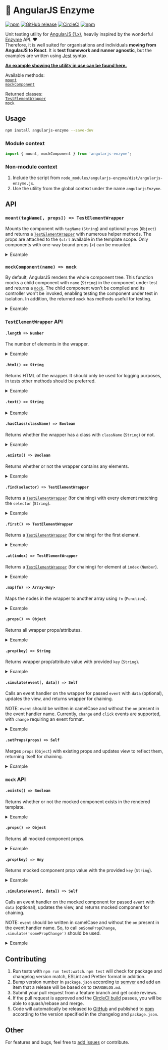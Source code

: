 # :rotating_light: AngularJS Enzyme

[![npm](https://img.shields.io/npm/v/angularjs-enzyme.svg)](https://www.npmjs.com/package/angularjs-enzyme) [![GitHub release](https://img.shields.io/github/release/oliverviljamaa/angularjs-enzyme.svg)](https://github.com/oliverviljamaa/angularjs-enzyme/releases) [![CircleCI](https://img.shields.io/circleci/project/github/oliverviljamaa/angularjs-enzyme/master.svg)](https://circleci.com/gh/oliverviljamaa/angularjs-enzyme) [![npm](https://img.shields.io/npm/l/angularjs-enzyme.svg)](https://github.com/oliverviljamaa/angularjs-enzyme/blob/master/LICENSE)

Unit testing utility for [AngularJS (1.x)](https://angularjs.org/), heavily inspired by the wonderful [Enzyme](http://airbnb.io/enzyme/) API. :heart:  
Therefore, it is well suited for organisations and individuals **moving from AngularJS to React**. It is **test framework and runner agnostic**, but the examples are written using [Jest](https://github.com/facebook/jest) syntax.

[**An example showing the utility in use can be found here.**](example.test.js)

Available methods:  
[`mount`](#mounttagname-props--testelementwrapper)  
[`mockComponent`](#mockcomponentname--mock)

Returned classes:  
[`TestElementWrapper`](#testelementwrapper-api)  
[`mock`](#mock-api)

## Usage

```bash
npm install angularjs-enzyme --save-dev
```

### Module context

```js
import { mount, mockComponent } from 'angularjs-enzyme';
```

### Non-module context

1. Include the script from `node_modules/angularjs-enzyme/dist/angularjs-enzyme.js`.
2. Use the utility from the global context under the name `angularjsEnzyme`.

## API

### `mount(tagName[, props]) => TestElementWrapper`

Mounts the component with `tagName` (`String`) and optional `props` (`Object`) and returns a [`TestElementWrapper`](#testelementwrapper-api) with numerous helper methods. The props are attached to the `$ctrl` available in the template scope. Only components with one-way bound props (`<`) can be mounted.

<details>
  <summary>Example</summary>

*some-component.html*
```html
<h1>{{ $ctrl.title }}</h1>
<p>{{ $ctrl.text }}</p>
```

```js
import 'angular';
import 'angular-mocks';
import { mount } from 'angularjs-enzyme';

describe('Component under test', () => {
  let component;
  beforeEach(() => {
    angular.mock.module('moduleOfComponentUnderTest');
    component = mount('some-component', { title: 'A title', text: 'Some text' });
  });
});
```

</details>

### `mockComponent(name) => mock`

By default, AngularJS renders the whole component tree. This function mocks a child component with `name` (`String`) in the component under test and returns a [`mock`](#mock-api). The child component won't be compiled and its controller won't be invoked, enabling testing the component under test in isolation. In addition, the returned `mock` has methods useful for testing.

<details>
  <summary>Example</summary>

```js
import 'angular';
import 'angular-mocks';
import { mockComponent } from 'angularjs-enzyme';

describe('Component under test', () => {
  let childComponent;
  beforeEach(() => {
    angular.mock.module('moduleOfComponentUnderTest');
    childComponent = mockComponent('child-component'); // ⇦ after module, before inject
  });
});
```

</details>

### `TestElementWrapper` API

#### `.length => Number`

The number of elements in the wrapper.

<details>
  <summary>Example</summary>

*some-component.html*
```html
<ul>
  <li>1</li>
  <li>2</li>
  <li>3</li>
</ul>
```

```js
it('has three list items', () => {
  expect(component.find('li').length).toBe(3);
});
```

</details>

#### `.html() => String`

Returns HTML of the wrapper. It should only be used for logging purposes, in tests other methods should be preferred.

<details>
  <summary>Example</summary>

*some-component.html*
```html
<h1>Some title</h1>
```

```js
it('renders title as html', () => {
  expect(component.html()).toBe('<h1>Some title</h1>');
});
```

</details>

#### `.text() => String`

<details>
  <summary>Example</summary>

*some-component.html*
```html
<h1>Some title</h1>
<p>Some text</p>
```

```js
it('has paragraph text', () => {
  expect(component.find('p').text()).toBe('Some text');
});
```

</details>

#### `.hasClass(className) => Boolean`

Returns whether the wrapper has a class with `className` (`String`) or not.

<details>
  <summary>Example</summary>

*some-component.html*
```html
<button class="success">Pay</button>
```

```js
it('has success class', () => {
  expect(component.find('button').hasClass('success')).toBe(true);
});

it('does not have error class', () => {
  expect(component.find('button').hasClass('error')).toBe(false);
});
```

</details>

#### `.exists() => Boolean`

Returns whether or not the wrapper contains any elements.

<details>
  <summary>Example</summary>

*some-component.html*
```html
<button>Pay</button>
```

```js
it('has button', () => {
  expect(component.find('button').exists()).toBe(true);
});

it('does not have link', () => {
  expect(component.find('a').exists()).toBe(false);
});
```

</details>

#### `.find(selector) => TestElementWrapper`

Returns a [`TestElementWrapper`](#testelementwrapper-api) (for chaining) with every element matching the `selector` (`String`).

<details>
  <summary>Example</summary>

*some-component.html*
```html
<div class="left">
  <a href="https://neopets.com">Wrong</a>
  <a href="https://transferwise.com">Wrong</a>
</div>
<div class="right">
  <a href="https://neopets.com">Wrong</a>
  <a href="https://transferwise.com">Correct</a>
</div>
```

```js
it('has one transferwise link with corrext text on the right', () => {
  const link = component.find('.right a[href="https://transferwise.com"]');

  expect(link.length).toBe(1);
  expect(link.text()).toBe('Correct');
});
```

</details>

#### `.first() => TestElementWrapper`

Returns a [`TestElementWrapper`](#testelementwrapper-api) (for chaining) for the first element.

<details>
  <summary>Example</summary>

*some-component.html*
```html
<button class="btn btn-primary">Balance</button>
<button class="btn btn-primary">Bank transfer</button>
<button class="btn btn-primary">Card</button>
```

```js
it('has balance as the first button', () => {
  const firstButton = component.find('button').first();
  expect(firstButton.text()).toBe('Balance');
});
```

</details>

#### `.at(index) => TestElementWrapper`

Returns a [`TestElementWrapper`](#testelementwrapper-api) (for chaining) for element at `index` (`Number`).

<details>
  <summary>Example</summary>

*some-component.html*
```html
<button class="btn btn-primary">Balance</button>
<button class="btn btn-primary">Bank transfer</button>
<button class="btn btn-primary">Card</button>
```

```js
it('has card as third button', () => {
  const thirdButton = component.find('button').at(2);
  expect(thirdButton.text()).toBe('Card');
});
```

</details>

#### `.map(fn) => Array<Any>`

Maps the nodes in the wrapper to another array using `fn` (`Function`).

<details>
  <summary>Example</summary>

*some-component.html*
```html
<ul>
  <li>One</li>
  <li>Two</li>
  <li>Three</li>
</ul>
```

```js
it('has three list items with their number as a word', () => {
  const items = component.find('li');

  expect(items.map(item => item.text())).toEqual(['One', 'Two', 'Three']);
});
```

</details>

#### `.props() => Object`

Returns all wrapper props/attributes.

<details>
  <summary>Example</summary>

*some-component.html*
```html
<a href="https://transferwise.com" target="_blank">Send money</a>
```

```js
it('has transferwise link that opens in a new tab', () => {
  expect(component.find('a').props()).toEqual({
    href: 'https://transferwise.com',
    target: '_blank',
  });
});
```

</details>

#### `.prop(key) => String`

Returns wrapper prop/attribute value with provided `key` (`String`).

<details>
  <summary>Example</summary>

*some-component.html*
```html
<a href="https://transferwise.com">Send money</a>
```

```js
it('has transferwise link', () => {
  expect(component.find('a').prop('href')).toBe('https://transferwise.com');
});
```

</details>

#### `.simulate(event[, data]) => Self`

Calls an event handler on the wrapper for passed `event` with `data` (optional), updates the view, and returns wrapper for chaining.

NOTE: `event` should be written in camelCase and without the `on` present in the event handler name. Currently, `change` and `click` events are supported, with `change` requiring an event format.

<details>
  <summary>Example</summary>

*some-component.html*
```html
<input ng-model="$ctrl.text" />
<p>{{ $ctrl.text }}</p>
<button ng-click="$ctrl.onClick($ctrl.text)">Click me</button>
```

```js
let component;
let onClick;
beforeEach(() => {
  onClick = jest.fn();
  component = mount('some-component', { text: 'Original text', onClick });
});

it('calls click handler on button click', () => {
  const button = component.find('button');

  expect(onClick).not.toBeCalled();
  button.simulate('click');
  expect(onClick).toBeCalledWith('Original text');
});

it('changes text on input change', () => {
  const input = component.find('input');

  const text = () => component.find('p').text();

  expect(text()).toBe('Original text');
  input.simulate('change', { target: { value: 'New text' } });
  expect(text()).toBe('New text');
});
```

</details>

#### `.setProps(props) => Self`

Merges `props` (`Object`) with existing props and updates view to reflect them, returning itself for chaining.

<details>
  <summary>Example</summary>

*some-component.html*
```html
<h1>{{ $ctrl.title }}</h1>
<p>{{ $ctrl.text }}</p>
```

```js
it('changes title and text when props change', () => {
  const component = mount('some-component', {
    title: 'Original title',
    text: 'Original text',
  });

  const title = () => component.find('h1').text();
  const text = () => component.find('p').text();

  expect(title()).toBe('Original title');
  expect(text()).toBe('Original text');
  component.setProps({ title: 'New title', text: 'New text' });
  expect(title()).toBe('New title');
  expect(text()).toBe('New text');
});
```

</details>

### `mock` API

#### `.exists() => Boolean`

Returns whether or not the mocked component exists in the rendered template.

<details>
  <summary>Example</summary>

*some-component.html*
```html
<button ng-click="$ctrl.show = !$ctrl.show">
  Show child
</button>
<child-component ng-if="$ctrl.show"></child-component>
```

```js
let component;
beforeEach(() => {
  component = mount('some-component');
});

it('allows toggling child component', () => {
  const button = component.find('button');

  expect(childComponent.exists()).toBe(false);
  button.simulate('click');
  expect(childComponent.exists()).toBe(true);
  button.simulate('click');
  expect(childComponent.exists()).toBe(false);
});
```

</details>

#### `.props() => Object`

Returns all mocked component props.

<details>
  <summary>Example</summary>

*some-component.html*
```html
<div>Something else</div>
<child-component
  some-prop="'A string'",
  some-other-prop="12345"
></child-component>
```

```js
let component;
beforeEach(() => {
  component = mount('some-component');
});

it('passes props to child component', () => {
  expect(childComponent.props()).toEqual({
    someProp: 'A string',
    someOtherProp: 12345,
  });
});
```

</details>

#### `.prop(key) => Any`

Returns mocked component prop value with the provided `key` (`String`).

<details>
  <summary>Example</summary>

*some-component.html*
```html
<div>Something else</div>
<child-component some-prop="'A string'"></child-component>
```

```js
let component;
beforeEach(() => {
  component = mount('some-component');
});

it('passes some prop to child component', () => {
  expect(childComponent.prop('someProp')).toBe('A string');
});
```

</details>

#### `.simulate(event[, data]) => Self`

Calls an event handler on the mocked component for passed `event` with `data` (optional), updates the view, and returns mocked component for chaining.

NOTE: `event` should be written in camelCase and without the `on` present in the event handler name. So, to call `onSomePropChange`, `.simulate('somePropChange')` should be used.

<details>
  <summary>Example</summary>

*some-component.html*
```html
<div>Something else</div>
<child-component
  on-some-prop-change="onSomePropChange"
></child-component>
```

```js
it('calls parent component with data when child component is called', () => {
  const onSomePropChange = jest.fn();
  mount('some-component', { onSomePropChange });

  expect(onSomePropChange).not.toBeCalled();
  childComponent.simulate('somePropChange', 'New value');
  expect(onSomePropChange).toBeCalledWith('New value');
});
```

</details>

## Contributing

1. Run tests with `npm run test:watch`. `npm test` will check for package and changelog version match, ESLint and Prettier format in addition.
1. Bump version number in `package.json` according to [semver](http://semver.org/) and add an item that a release will be based on to `CHANGELOG.md`.
1. Submit your pull request from a feature branch and get code reviews.
1. If the pull request is approved and the [CircleCI build](https://circleci.com/gh/oliverviljamaa/angularjs-enzyme) passes, you will be able to squash/rebase and merge.
1. Code will automatically be released to [GitHub](https://github.com/oliverviljamaa/angularjs-enzyme/releases) and published to [npm](https://www.npmjs.com/package/angularjs-enzyme) according to the version specified in the changelog and `package.json`.

## Other

For features and bugs, feel free to [add issues](https://github.com/oliverviljamaa/angularjs-enzyme/issues) or contribute.
